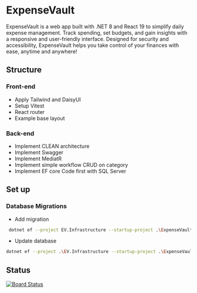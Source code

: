 # ExpenseVault

ExpenseVault is a web app built with .NET 8 and React 19 to simplify daily expense management. Track spending, set budgets, and gain insights with a responsive and user-friendly interface. Designed for security and accessibility, ExpenseVault helps you take control of your finances with ease, anytime and anywhere!

## Structure

### Front-end

- Apply Tailwind and DaisyUI
- Setup Vitest
- React router
- Example base layout

### Back-end

- Implement CLEAN architecture
- Implement Swagger
- Implement MediatR
- Implement simple workflow CRUD on category
- Implement EF core Code first with SQL Server

## Set up

### Database Migrations

- Add migration

```bash
 dotnet ef --project EV.Infrastructure --startup-project .\ExpenseVault.Server migrations add *comment here*
```

- Update database

```bash
dotnet ef --project .\EV.Infrastructure --startup-project .\ExpenseVault.Server update database
```

## Status

[![Board Status](https://dev.azure.com/hoangmyit/60cc3e6e-54db-409f-b1e0-e88c18a72c4d/0b31a195-dd7a-4a82-8134-bcc2a7182059/_apis/work/boardbadge/376f7740-e3ce-47d3-84da-7ff1bd6afbf5)](https://dev.azure.com/hoangmyit/60cc3e6e-54db-409f-b1e0-e88c18a72c4d/_boards/board/t/0b31a195-dd7a-4a82-8134-bcc2a7182059/Stories/)
